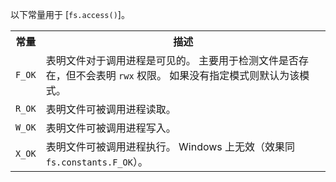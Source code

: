 
以下常量用于 [`fs.access()`]。

<table>
  <tr>
    <th>常量</th>
    <th>描述</th>
  </tr>
  <tr>
    <td><code>F_OK</code></td>
    <td>表明文件对于调用进程是可见的。
    主要用于检测文件是否存在，但不会表明 <code>rwx</code> 权限。
    如果没有指定模式则默认为该模式。
    </td>
  </tr>
  <tr>
    <td><code>R_OK</code></td>
    <td>表明文件可被调用进程读取。</td>
  </tr>
  <tr>
    <td><code>W_OK</code></td>
    <td>表明文件可被调用进程写入。</td>
  </tr>
  <tr>
    <td><code>X_OK</code></td>
    <td>表明文件可被调用进程执行。
    Windows 上无效（效果同 <code>fs.constants.F_OK</code>）。
    </td>
  </tr>
</table>

